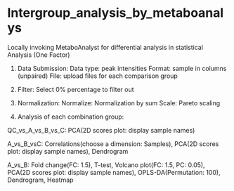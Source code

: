 # Intergroup_analysis_by_metaboanalys
Locally invoking MetaboAnalyst for differential analysis in statistical Analysis (One Factor)

1. Data Submission:
Data type: peak intensities
Format: sample in columns (unpaired)
File: upload files for each comparison group

2. Filter:
Select 0% percentage to filter out

3. Normalization:
Normalize: Normalization by sum
Scale: Pareto scaling

4. Analysis of each combination group:

QC_vs_A_vs_B_vs_C: PCA(2D scores plot: display sample names)

A_vs_B_vsC: Correlations(choose a dimension: Samples), PCA(2D scores plot: display sample names), Dendrogram

A_vs_B: Fold change(FC: 1.5), T-test, Volcano plot(FC: 1.5, PC: 0.05), PCA(2D scores plot: display sample names), OPLS-DA(Permutation: 100), Dendrogram, Heatmap


